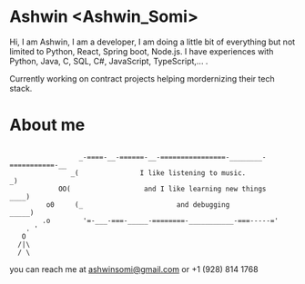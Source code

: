 <!--## Hi there 👋-->
# Ashwin <Ashwin_Somi> 

Hi, I am Ashwin, I am a developer, I am doing a little bit of everything but not limited to Python, React, Spring boot, Node.js.
I have experiences with  Python, Java, C, SQL, C#, JavaScript, TypeScript,... .

Currently working on contract projects helping mordernizing their tech stack.

# About me 
```

                 _-====-__-======-__-================-________-===========-__
               _(               I like listening to music.                  _)
            OO(                  and I like learning new things         ____)
         o0     (_                       and debugging             _____)
        .o        '=-___-===-_____-========-___________-===-----='                             
    . '
   O
  /|\
  / \
```

you can reach me at ashwinsomi@gmail.com or +1 (928) 814 1768

<!--
**AshwinSomi/AshwinSomi** is a ✨ _special_ ✨ repository because its `README.md` (this file) appears on your GitHub profile.

Here are some ideas to get you started:

- 🔭 I’m currently working on ...
- 🌱 I’m currently learning ...
- 👯 I’m looking to collaborate on ...
- 🤔 I’m looking for help with ...
- 💬 Ask me about ...
- 📫 How to reach me: ...
- 😄 Pronouns: ...
- ⚡ Fun fact: ...
-->
